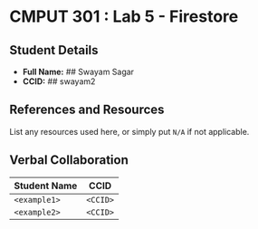 # CMPUT 301 : Lab 5 - Firestore

## Student Details

- **Full Name:** ## Swayam Sagar
- **CCID:** ## swayam2

## References and Resources

List any resources used here, or simply put `N/A` if not applicable.

## Verbal Collaboration

| Student Name | CCID     |
| ------------ | -------- |
| `<example1>` | `<CCID>` |
| `<example2>` | `<CCID>` |
